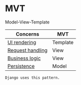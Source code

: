 # MVT

Model-View-Template

| Concerns                                            | MVT      |
| --------------------------------------------------- | -------- |
| [UI rendering](../concerns/ui-rendering.md)         | Template |
| [Request handling](../concerns/request-handling.md) | View     |
| [Business logic](../concerns/business-logic.md)     | View     |
| [Persistence](../concerns/persistence.md)           | Model    |

~~~admonish example title="Django"
Django uses this pattern.
~~~